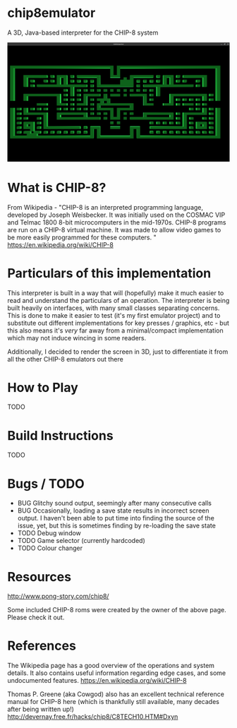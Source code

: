 # chip8emulator
A 3D, Java-based interpreter for the CHIP-8 system

![Screenshot of the game Blinky](screenshots/blinky.png?raw=true)


# What is CHIP-8? 
From Wikipedia - "CHIP-8 is an interpreted programming language, developed by Joseph Weisbecker. It was initially used on the COSMAC VIP and Telmac 1800 8-bit microcomputers in the mid-1970s. CHIP-8 programs are run on a CHIP-8 virtual machine. It was made to allow video games to be more easily programmed for these computers. "
https://en.wikipedia.org/wiki/CHIP-8

# Particulars of this implementation
This interpreter is built in a way that will (hopefully) make it much easier to read and understand the particulars of an operation. The interpreter is being built heavily on interfaces, with many small classes separating concerns. This is done to make it easier to test (it's my first emulator project) and to substitute out different implementations for key presses / graphics, etc - but this also means it's _very_ far away from a minimal/compact implementation which may not induce wincing in some readers.

Additionally, I decided to render the screen in 3D, just to differentiate it from all the other CHIP-8 emulators out there

# How to Play
TODO

# Build Instructions
TODO

# Bugs / TODO
- BUG   Glitchy sound output, seemingly after many consecutive calls
- BUG   Occasionally, loading a save state results in incorrect screen output. I haven't been able to put time into finding the source of the issue, yet, but this is sometimes finding by re-loading the save state
- TODO  Debug window
- TODO  Game selector (currently hardcoded)
- TODO  Colour changer

# Resources
http://www.pong-story.com/chip8/

Some included CHIP-8 roms were created by the owner of the above page. Please check it out.

# References
The Wikipedia page has a good overview of the operations and system details. It also contains useful information regarding edge cases, and some undocumented features.
https://en.wikipedia.org/wiki/CHIP-8

Thomas P. Greene (aka Cowgod) also has an excellent technical reference manual for CHIP-8 here (which is thankfully still available, many decades after being written up!)
http://devernay.free.fr/hacks/chip8/C8TECH10.HTM#Dxyn
